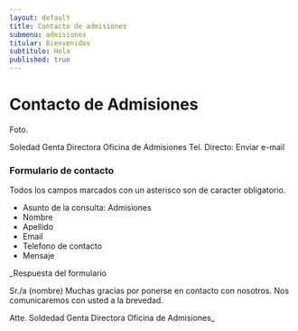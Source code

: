 ```yaml
---
layout: default
title: Contacto de admisiones
submenu: admisiones
titular: Bienvenidos
subtitulo: Hola
published: true
---
```


# Contacto de Admisiones



Foto.


Soledad Genta
Directora
Oficina de Admisiones
Tel. Directo: 
Enviar e-mail

### Formulario de contacto

Todos los campos marcados con un asterisco son de caracter obligatorio.

- Asunto de la consulta: Admisiones
- Nombre
- Apellido
- Email
- Telefono de contacto
- Mensaje


_Respuesta del formulario

Sr./a (nombre) Muchas gracias por ponerse en contacto con nosotros. Nos comunicaremos con usted a la brevedad.

Atte. 
Soldedad Genta
Directora
Oficina de Admisiones_